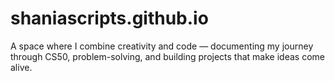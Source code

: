 # shaniascripts.github.io
A space where I combine creativity and code — documenting my journey through CS50, problem-solving, and building projects that make ideas come alive.
